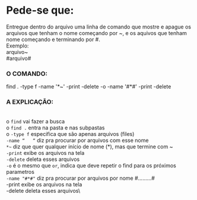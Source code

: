 
# Pede-se que:
Entregue dentro do arquivo uma linha de comando que mostre e apague os arquivos que tenham o nome começando por ~, e os aquivos que tenham nome começando e terminando por #.\
Exemplo:\
arquivo~\
#arquivo#

### O COMANDO:

find . -type f  -name '\*~' -print -delete -o -name '#*#' -print -delete

### A EXPLICAÇÃO:
\
o `find` vai fazer a busca \
o `find .` entra na pasta e nas subpastas\
o `-type f` especifica que são apenas arquivos (files)\
`-name “   “` diz pra procurar por arquivos com esse nome \
`*~` diz que quer qualquer início de nome (*), mas que termine com ~\
`-print` exibe os arquivos na tela\
`-delete` deleta esses arquivos \
`-o` é o mesmo que `or`, indica que deve repetir o find para os próximos parametros\
`-name "#*#"` diz pra procurar por arquivos por nome #.........#\
-print exibe os arquivos na tela\
-delete deleta esses arquivos\

